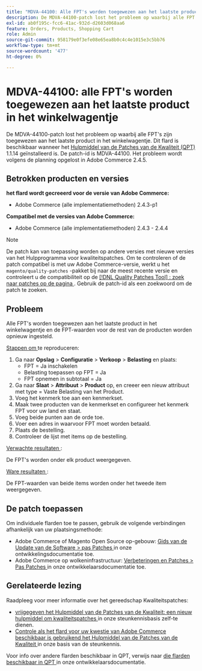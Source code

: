 ```yaml
---
title: "MDVA-44100: Alle FPT's worden toegewezen aan het laatste product in het winkelwagentje."
description: De MDVA-44100-patch lost het probleem op waarbij alle FPT's zijn toegewezen aan het laatste product in het winkelwagentje. Deze patch is beschikbaar wanneer [Quality Patches Tool (QPT)] (/help/announcements/adobe-commerce-announcements/magento-quality-patches-released-new-tool-to-self-serve-quality-patches.md) 1.1.14 is geïnstalleerd. De patch-id is MDVA-44100. Het probleem wordt volgens de planning opgelost in Adobe Commerce 2.4.5.
exl-id: ab0f195c-fcc6-41ac-932d-d2603d068aa6
feature: Orders, Products, Shopping Cart
role: Admin
source-git-commit: 958179e0f3efe08e65ea8b0c4c4e1015e3c5bb76
workflow-type: tm+mt
source-wordcount: '477'
ht-degree: 0%

---
```


# MDVA-44100: alle FPT&#39;s worden toegewezen aan het laatste product in het winkelwagentje

De MDVA-44100-patch lost het probleem op waarbij alle FPT&#39;s zijn toegewezen aan het laatste product in het winkelwagentje. Dit flard is beschikbaar wanneer het [ Hulpmiddel van de Patches van de Kwaliteit (QPT) ](/help/announcements/adobe-commerce-announcements/magento-quality-patches-released-new-tool-to-self-serve-quality-patches.md) 1.1.14 geïnstalleerd is. De patch-id is MDVA-44100. Het probleem wordt volgens de planning opgelost in Adobe Commerce 2.4.5.

## Betrokken producten en versies

**het flard wordt gecreeerd voor de versie van Adobe Commerce:**

* Adobe Commerce (alle implementatiemethoden) 2.4.3-p1

**Compatibel met de versies van Adobe Commerce:**

* Adobe Commerce (alle implementatiemethoden) 2.4.3 - 2.4.4

>[!NOTE]
>
>De patch kan van toepassing worden op andere versies met nieuwe versies van het Hulpprogramma voor kwaliteitspatches. Om te controleren of de patch compatibel is met uw Adobe Commerce-versie, werkt u het `magento/quality-patches` -pakket bij naar de meest recente versie en controleert u de compatibiliteit op de [[!DNL Quality Patches Tool] : zoek naar patches op de pagina ](https://devdocs.magento.com/quality-patches/tool.html#patch-grid) . Gebruik de patch-id als een zoekwoord om de patch te zoeken.

## Probleem

Alle FPT&#39;s worden toegewezen aan het laatste product in het winkelwagentje en de FPT-waarden voor de rest van de producten worden opnieuw ingesteld.

<u> Stappen om </u> te reproduceren:

1. Ga naar **Opslag** > **Configuratie** > **Verkoop** > **Belasting** en plaats:
   * FPT = Ja inschakelen
   * Belasting toepassen op FPT = Ja
   * FPT opnemen in subtotaal = Ja
1. Ga naar **Slaat** > **Attribuut** > **Product** op, en creeer een nieuw attribuut met type = Vaste Belasting van het Product.
1. Voeg het kenmerk toe aan een kenmerkset.
1. Maak twee producten van de kenmerkset en configureer het kenmerk FPT voor uw land en staat.
1. Voeg beide punten aan de orde toe.
1. Voer een adres in waarvoor FPT moet worden betaald.
1. Plaats de bestelling.
1. Controleer de lijst met items op de bestelling.

<u> Verwachte resultaten </u>:

De FPT&#39;s worden onder elk product weergegeven.

<u> Ware resultaten </u>:

De FPT-waarden van beide items worden onder het tweede item weergegeven.

## De patch toepassen

Om individuele flarden toe te passen, gebruik de volgende verbindingen afhankelijk van uw plaatsingsmethode:

* Adobe Commerce of Magento Open Source op-gebouw: [ Gids van de Update van de Software > pas Patches ](https://devdocs.magento.com/guides/v2.4/comp-mgr/patching/mqp.html) in onze ontwikkelingsdocumentatie toe.
* Adobe Commerce op wolkeninfrastructuur: [ Verbeteringen en Patches > Pas Patches ](https://devdocs.magento.com/cloud/project/project-patch.html) in onze ontwikkelaarsdocumentatie toe.

## Gerelateerde lezing

Raadpleeg voor meer informatie over het gereedschap Kwaliteitspatches:

* [ vrijgegeven het Hulpmiddel van de Patches van de Kwaliteit: een nieuw hulpmiddel om kwaliteitspatches ](/help/announcements/adobe-commerce-announcements/magento-quality-patches-released-new-tool-to-self-serve-quality-patches.md) in onze steunkennisbasis zelf-te dienen.
* [ Controle als het flard voor uw kwestie van Adobe Commerce beschikbaar is gebruikend het Hulpmiddel van de Patches van de Kwaliteit ](/help/support-tools/patches-available-in-qpt-tool/check-patch-for-magento-issue-with-magento-quality-patches.md) in onze basis van de steunkennis.

Voor info over andere flarden beschikbaar in QPT, verwijs naar [ die flarden beschikbaar in QPT ](https://devdocs.magento.com/quality-patches/tool.html#patch-grid) in onze ontwikkelaarsdocumentatie.
